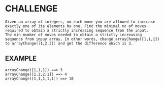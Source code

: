 # CHALLENGE

    Given an array of integers, on each move you are allowed to increase exactly one of its elements by one. Find the minimal no of moves required to obtain a strictly increasing sequence from the input.
    The min number of moves needed to obtain a strictly increasing sequence from inpuy array. In other words, change arrayChange([1,1,1]) to arrayChange([1,2,3]) and get the difference which is 3.

## EXAMPLE

    arrayChange([1,1,1]) ==> 3
    arrayChange([1,2,2,1]) ==> 4
    arrayChange([1,1,1,1,1]) ==> 10
